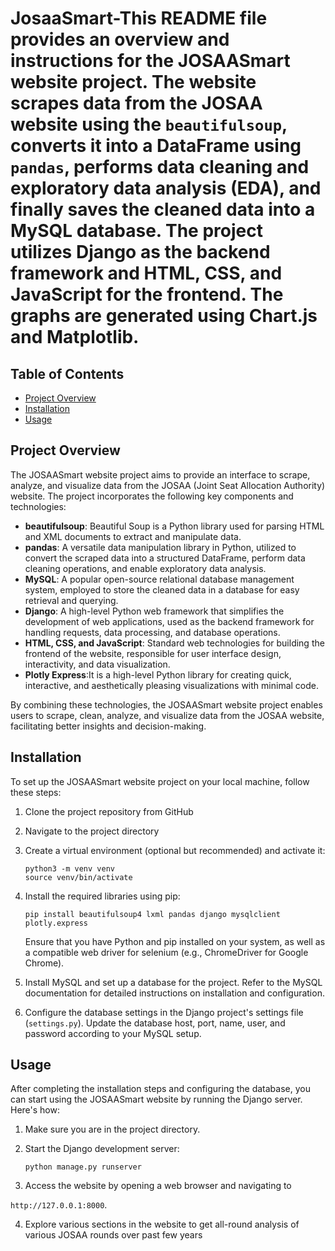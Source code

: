 # JosaaSmart-This README file provides an overview and instructions for the JOSAASmart website project. The website scrapes data from the JOSAA website using the `beautifulsoup`, converts it into a DataFrame using `pandas`, performs data cleaning and exploratory data analysis (EDA), and finally saves the cleaned data into a MySQL database. The project utilizes Django as the backend framework and HTML, CSS, and JavaScript for the frontend. The graphs are generated using Chart.js and Matplotlib.

## Table of Contents
- [Project Overview](#project-overview)
- [Installation](#installation)
- [Usage](#usage)

## Project Overview
The JOSAASmart website project aims to provide an interface to scrape, analyze, and visualize data from the JOSAA (Joint Seat Allocation Authority) website. The project incorporates the following key components and technologies:

- **beautifulsoup**: Beautiful Soup is a Python library used for parsing HTML and XML documents to extract and manipulate data.
- **pandas**: A versatile data manipulation library in Python, utilized to convert the scraped data into a structured DataFrame, perform data cleaning operations, and enable exploratory data analysis.
- **MySQL**: A popular open-source relational database management system, employed to store the cleaned data in a database for easy retrieval and querying.
- **Django**: A high-level Python web framework that simplifies the development of web applications, used as the backend framework for handling requests, data processing, and database operations.
- **HTML, CSS, and JavaScript**: Standard web technologies for building the frontend of the website, responsible for user interface design, interactivity, and data visualization.
- **Plotly Express**:It is a high-level Python library for creating quick, interactive, and aesthetically pleasing visualizations with minimal code.

By combining these technologies, the JOSAASmart website project enables users to scrape, clean, analyze, and visualize data from the JOSAA website, facilitating better insights and decision-making.

## Installation
To set up the JOSAASmart website project on your local machine, follow these steps:

1. Clone the project repository from GitHub

2. Navigate to the project directory

3. Create a virtual environment (optional but recommended) and activate it:

   ```
   python3 -m venv venv
   source venv/bin/activate
   ```

4. Install the required libraries using pip:

   ```
   pip install beautifulsoup4 lxml pandas django mysqlclient plotly.express
   ```

   Ensure that you have Python and pip installed on your system, as well as a compatible web driver for selenium (e.g., ChromeDriver for Google Chrome).

5. Install MySQL and set up a database for the project. Refer to the MySQL documentation for detailed instructions on installation and configuration.

6. Configure the database settings in the Django project's settings file (`settings.py`). Update the database host, port, name, user, and password according to your MySQL setup.

## Usage
After completing the installation steps and configuring the database, you can start using the JOSAASmart website by running the Django server. Here's how:

1. Make sure you are in the project directory.

2. Start the Django development server:

   ```
   python manage.py runserver
   ```

3. Access the website by opening a web browser and navigating to

 `http://127.0.0.1:8000`.

4. Explore various sections in the website to get all-round analysis of various JOSAA rounds over past few years

